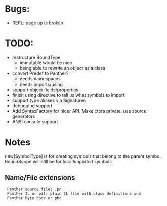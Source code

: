 # Bugs:
- REPL: page up is broken 

# TODO:

- restructure BoundType
    - immutable would be nice
    - being able to rewrite an object as a class
- convert Predef to Panther?
    - needs namespaces
    - needs imports/using
- support object fields/properties
- finish using directive to tell us what symbols to import
- support type aliases via Signatures
- debugging support
- Add SyntaxFactory for nicer API. Make ctors private. use source generators
- ANSI console support

# Notes

new[SymbolType] is for creating symbols that belong to the parent symbol.
BoundScope will still be for local/imported symbols

## Name/File extensions

     Panther source file: .pn
     Panther IL or pil: plain IL file with class definitions and
     Panther byte code or pbc
